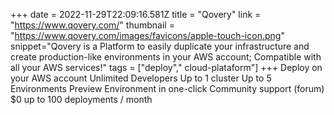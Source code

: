 +++
date = 2022-11-29T22:09:16.581Z
title = "Qovery"
link = "https://www.qovery.com/"
thumbnail = "https://www.qovery.com/images/favicons/apple-touch-icon.png"
snippet="Qovery is a Platform to easily duplicate your infrastructure and create production-like environments in your AWS account; Compatible with all your AWS services!"
tags = ["deploy"," cloud-plataform"]
+++
Deploy on your AWS account
Unlimited Developers
Up to 1 cluster
Up to 5 Environments
Preview Environment in one-click
Community support (forum)
$0 up to 100 deployments / month
